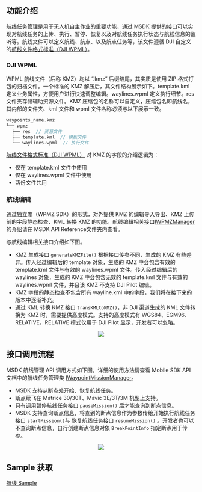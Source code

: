 ## 功能介绍

航线任务管理是用于无人机自主作业的重要功能，通过 MSDK 提供的接口可以实现对航线任务的上传、执行、暂停、恢复以及对航线任务执行状态与航线信息的监听等。航线文件可以定义航线、航点、以及航点任务等，该文件遵循 DJI 自定义的[航线文件格式标准（DJI WPML）](https://developer.dji.com/doc/cloud-api-tutorial/cn/api-reference/dji-wpml/overview.html)。

### DJI WPML

WPML 航线文件（后称 KMZ）均以 “.kmz” 后缀结尾，其实质是使用 ZIP 格式打包的归档文件。一个标准的 KMZ 解压后，其文件结构展示如下。template.kml 定义业务属性，方便用户进行快速调整编辑。waylines.wpml 定义执行细节。res 文件夹存储辅助资源文件。KMZ 压缩包的名称可以自定义，压缩包名即航线名，其内部的文件夹、kml 文件和 wpml 文件名称必须与以下展示一致。

```c
waypoints_name.kmz
└── wpmz
  ├── res  // 资源文件
  ├── template.kml  // 模板文件
  └── waylines.wpml  // 执行文件
```

[航线文件格式标准（DJI WPML）](https://developer.dji.com/doc/cloud-api-tutorial/cn/api-reference/dji-wpml/overview.html) 对 KMZ 的字段的介绍逻辑为：
* 仅在 template.kml 文件中使用
* 仅在 waylines.wpml 文件中使用
* 两份文件共用

### 航线编辑

通过独立库（WPMZ SDK）的形式，对外提供 KMZ 的编辑导入导出、KMZ 上传前的字段静态检查、KML 转换 KMZ 的功能。航线编辑相关接口[IWPMZManager](https://developer.dji.com/cn/api-reference-v5/android-api/Components/IWaypointMissionManager/IWPMZManager.html)的介绍请在 MSDK API Reference文件夹内查看。

与航线编辑相关接口介绍如下图。
* KMZ 生成接口 `generateKMZFile()` 根据接口传参不同，生成的 KMZ 有些差异。传入经过编辑后的 template 对象，生成的 KMZ 中会包含有效的 template.kml 文件与有效的 waylines.wpml 文件。传入经过编辑后的 waylines 对象，生成的 KMZ 中会包含无效的 template.kml 文件与有效的 waylines.wpml 文件，并且该 KMZ 不支持 DJI Pilot 编辑。
* KMZ 字段的静态检查不包含所有 wayline.kml 中的字段，我们将在接下来的版本中逐渐补充。
* 通过 KML 转换 KMZ 接口 `transKMLtoKMZ()`，非 DJI 渠道生成的 KML 文件转换为 KMZ 时，需要提供高度模式。支持的高度模式有 WGS84、EGM96、RELATIVE，RELATIVE 模式仅用于 DJI Pilot 显示，开发者可以忽略。

<div style="display: flex; justify-content: center;">
  <img src="https://terra-1-g.djicdn.com/71a7d383e71a4fb8887a310eb746b47f/msdk/Documentation/v5.6/wpmz-edit.png">
</div>

## 接口调用流程

MSDK 航线管理 API 调用方式如下图。详细的使用方法请查看 Mobile SDK API 文档中的航线任务管理类 [IWaypointMissionManager](https://developer.dji.com/cn/api-reference-v5/android-api/Components/IWaypointMissionManager/IWaypointMissionManager.html)。

* MSDK 支持从断点处开始、恢复航线任务。
* 断点续飞在 Matrice 30/30T、Mavic 3E/3T/3M 机型上支持。
* 只有调用暂停航线任务接口 `pauseMission()` 后才能查询到断点信息。
* MSDK 支持查询断点信息，将查到的断点信息作为参数传给开始执行航线任务接口 `startMission()`与 恢复航线任务接口 `resumeMission()` 。开发者也可以不查询断点信息，自行创建断点信息对象 `BreakPointInfo` 指定断点用于传参。

<div style="display: flex; justify-content: center;">
  <img src="https://terra-1-g.djicdn.com/71a7d383e71a4fb8887a310eb746b47f/msdk/Documentation/v5.6/waypoint-api-calling%20(2).png">
</div>

## Sample 获取

[航线 Sample](https://github.com/dji-sdk/Mobile-SDK-Android-V5/blob/dev-sdk-main/SampleCode-V5/android-sdk-v5-sample/src/main/java/dji/sampleV5/aircraft/pages/WayPointV3Fragment.kt)

